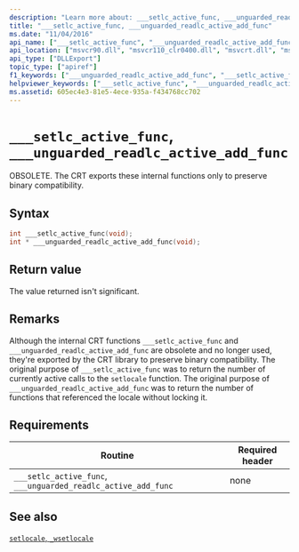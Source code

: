 ```yaml
---
description: "Learn more about: ___setlc_active_func, ___unguarded_readlc_active_add_func"
title: "___setlc_active_func, ___unguarded_readlc_active_add_func"
ms.date: "11/04/2016"
api_name: ["___setlc_active_func", "___unguarded_readlc_active_add_func"]
api_location: ["msvcr90.dll", "msvcr110_clr0400.dll", "msvcrt.dll", "msvcr110.dll", "msvcr80.dll", "msvcr120.dll", "msvcr100.dll"]
api_type: ["DLLExport"]
topic_type: ["apiref"]
f1_keywords: ["___unguarded_readlc_active_add_func", "___setlc_active_func"]
helpviewer_keywords: ["___setlc_active_func", "___unguarded_readlc_active_add_func"]
ms.assetid: 605ec4e3-81e5-4ece-935a-f434768cc702
---
```

# `___setlc_active_func`, `___unguarded_readlc_active_add_func`

OBSOLETE. The CRT exports these internal functions only to preserve binary compatibility.

## Syntax

```cpp
int ___setlc_active_func(void);
int * ___unguarded_readlc_active_add_func(void);
```

## Return value

The value returned isn't significant.

## Remarks

Although the internal CRT functions `___setlc_active_func` and `___unguarded_readlc_active_add_func` are obsolete and no longer used, they're exported by the CRT library to preserve binary compatibility. The original purpose of `___setlc_active_func` was to return the number of currently active calls to the `setlocale` function. The original purpose of `___unguarded_readlc_active_add_func` was to return the number of functions that referenced the locale without locking it.

## Requirements

|Routine|Required header|
|-------------|---------------------|
|`___setlc_active_func`, `___unguarded_readlc_active_add_func`|none|

## See also

[`setlocale`, `_wsetlocale`](./reference/setlocale-wsetlocale.md)
